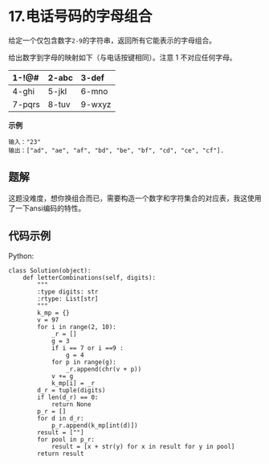 # 17.电话号码的字母组合

给定一个仅包含数字`2-9`的字符串，返回所有它能表示的字母组合。

给出数字到字母的映射如下（与电话按键相同）。注意 1 不对应任何字母。

|1-!@#|2-abc|3-def|
|:--|:--|:--|
|4-ghi|5-jkl|6-mno|
|7-pqrs|8-tuv|9-wxyz|

**示例**

```
输入："23"
输出：["ad", "ae", "af", "bd", "be", "bf", "cd", "ce", "cf"].
```

## 题解

这题没难度，想你换组合而已，需要构造一个数字和字符集合的对应表，我这使用了一下ansi编码的特性。

## 代码示例

Python:

```
class Solution(object):
    def letterCombinations(self, digits):
        """
        :type digits: str
        :rtype: List[str]
        """
        k_mp = {}
        v = 97
        for i in range(2, 10):
            _r = []
            g = 3
            if i == 7 or i ==9 :
                g = 4
            for p in range(g):
                _r.append(chr(v + p))
            v += g
            k_mp[i] = _r
        d_r = tuple(digits)
        if len(d_r) == 0:
            return None
        p_r = []
        for d in d_r:
            p_r.append(k_mp[int(d)])
        result = [""]
        for pool in p_r:
            result = [x + str(y) for x in result for y in pool]
        return result
```

